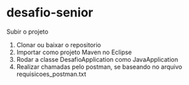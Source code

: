 # desafio-senior

Subir o projeto
1. Clonar ou baixar o repositorio
2. Importar como projeto Maven no Eclipse
3. Rodar a classe DesafioApplication como JavaApplication
4. Realizar chamadas pelo postman, se baseando no arquivo requisicoes_postman.txt

